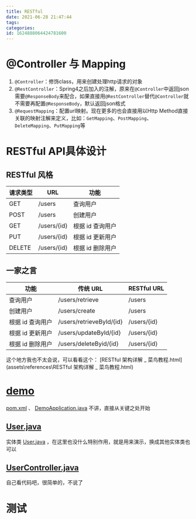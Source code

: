 ```yaml
---
title: RESTful
date: 2021-06-28 21:47:44
tags: 
categories: 
id: 1624888064424781600
---
```




# @Controller 与 Mapping

1. `@Controller`：修饰class，用来创建处理http请求的对象 
2. `@RestController`：Spring4之后加入的注解，原来在`@Controller`中返回json需要`@ResponseBody`来配合，如果直接用`@RestController`替代`@Controller`就不需要再配置`@ResponseBody`，默认返回json格式
3. `@RequestMapping`：配置url映射。现在更多的也会直接用以Http Method直接关联的映射注解来定义，比如：`GetMapping`、`PostMapping`、`DeleteMapping`、`PutMapping`等 

# RESTful API具体设计

## RESTful 风格

| 请求类型 | URL         | 功能             |
| -------- | ----------- | ---------------- |
| GET      | /users      | 查询用户         |
| POST     | /users      | 创建用户         |
| GET      | /users/{id} | 根据 id 查询用户 |
| PUT      | /users/{id} | 根据 id 更新用户 |
| DELETE   | /users/{id} | 根据 id 删除用户 |

## 一家之言


| 功能             | 传统 URL                 | RESTful URL |
| ---------------- | ------------------------ | ----------- |
| 查询用户         | /users/retrieve          | /users      |
| 创建用户         | /users/create            | /users      |
| 根据 id 查询用户 | /users/retrieveById/{id} | /users/{id} |
| 根据 id 更新用户 | /users/updateById/{id}   | /users/{id} |
| 根据 id 删除用户 | /users/deleteByid/{id}   | /users/{id} |

这个地方我也不太会说，可以看看这个： [RESTful 架构详解 _ 菜鸟教程.html](assets\references\RESTful 架构详解 _ 菜鸟教程.html) 

# [demo](demo) 

 [pom.xml](demo\pom.xml) 、 [DemoApplication.java](demo\src\main\java\com\example\demo\DemoApplication.java) 不讲，直接从关键之处开始

##  [User.java](demo\src\main\java\com\example\demo\domain\User.java) 

实体类  [User.java](demo\src\main\java\com\example\demo\domain\User.java) ，在这里也没什么特别作用，就是用来演示，换成其他实体类也可以

##  [UserController.java](demo\src\main\java\com\example\demo\controller\UserController.java) 

自己看代码吧，很简单的，不说了

# 测试

















